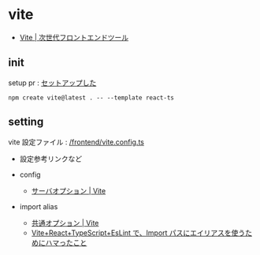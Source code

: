 # vite

- [Vite | 次世代フロントエンドツール](https://ja.vitejs.dev/)

## init

setup pr : [セットアップした](https://github.com/s-xix98/trc-prot/pull/2)

```shell
npm create vite@latest . -- --template react-ts
```

## setting

vite 設定ファイル : [/frontend/vite.config.ts](/frontend/vite.config.ts)

- 設定参考リンクなど

- config
  - [サーバオプション | Vite](https://ja.vitejs.dev/config/server-options.html)
- import alias
  - [共通オプション | Vite](https://ja.vitejs.dev/config/shared-options.html)
  - [Vite+React+TypeScript+EsLint で、Import パスにエイリアスを使うためにハマったこと](https://zenn.dev/longbridge/articles/5e33ff1a625158)
